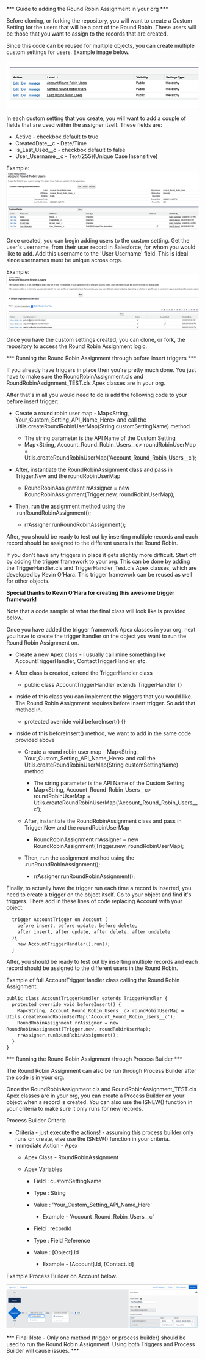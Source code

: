 *** Guide to adding the Round Robin Assignment in your org ***

Before cloning, or forking the repository, you will want to create a Custom Setting for the users that will be a part of the Round Robin.
These users will be those that you want to assign to the records that are created.

Since this code can be reused for multiple objects, you can create multiple custom settings for users.
Example image below.

![example-custom-settings](/images/Example-Custom-Settings.png)

In each custom setting that you create, you will want to add a couple of fields that are used within the assigner itself. These fields are:

* Active - checkbox default to true
* CreatedDate__c - Date/Time
* Is_Last_Used__c - checkbox default to false
* User_Username__c - Text(255)(Unique Case Insensitive)


Example:
![custom-setting-example](/images/Custom-Setting-Example.png)


Once created, you can begin adding users to the custom setting. Get the user's username, from their user record in Salesforce, for whom you would like to add.
Add this username to the 'User Username' field. This is ideal since usernames must be unique across orgs.


Example:
![account-custom-setting-example](/images/Account-Custom-Setting-Example.png)

Once you have the custom settings created, you can clone, or fork, the repository to access the Round Robin Assignment logic.

*** Running the Round Robin Assignment through before insert triggers ***

If you already have triggers in place then you're pretty much done. You just have to make sure the RoundRobinAssignment.cls and RoundRobinAssignment_TEST.cls Apex classes are in your org.

After that's in all you would need to do is add the following code to your before insert trigger:

* Create a round robin user map - Map<String, Your_Custom_Setting_API_Name_Here> and call the Utils.createRoundRobinUserMap(String customSettingName) method
    * The string parameter is the API Name of the Custom Setting
    * Map<String, Account_Round_Robin_Users__c> roundRobinUserMap = Utils.createRoundRobinUserMap('Account_Round_Robin_Users__c');

* After, instantiate the RoundRobinAssignment class and pass in Trigger.New and the roundRobinUserMap
    * RoundRobinAssignment rrAssigner = new RoundRobinAssignment(Trigger.new, roundRobinUserMap);

* Then, run the assignment method using the .runRoundRobinAssignment();
    * rrAssigner.runRoundRobinAssignment();

After, you should be ready to test out by inserting multiple records and each record should be assigned to the different users in the Round Robin.

If you don't have any triggers in place it gets slightly more difficult. Start off by adding the trigger framework to your org. 
This can be done by adding the TriggerHandler.cls and TriggerHandler_Test.cls Apex classes, which are developed by Kevin O'Hara.
This trigger framework can be reused as well for other objects.

**Special thanks to Kevin O'Hara for creating this awesome trigger framework!**

Note that a code sample of what the final class will look like is provided below.

Once you have added the trigger framework Apex classes in your org, next you have to create the trigger handler on the object you want to run the Round Robin Assignment on.

* Create a new Apex class - I usually call mine something like AccountTriggerHandler, ContactTriggerHandler, etc.
* After class is created, extend the TriggerHandler class
    * public class AccountTriggerHandler extends TriggerHandler {}

* Inside of this class you can implement the triggers that you would like. The Round Robin Assignment requires before insert trigger. So add that method in.
    * protected override void beforeInsert() {}

* Inside of this beforeInsert() method, we want to add in the same code provided above
    * Create a round robin user map - Map<String, Your_Custom_Setting_API_Name_Here> and call the Utils.createRoundRobinUserMap(String customSettingName) method
      * The string parameter is the API Name of the Custom Setting
      * Map<String, Account_Round_Robin_Users__c> roundRobinUserMap = Utils.createRoundRobinUserMap('Account_Round_Robin_Users__c');

    * After, instantiate the RoundRobinAssignment class and pass in Trigger.New and the roundRobinUserMap
      * RoundRobinAssignment rrAssigner = new RoundRobinAssignment(Trigger.new, roundRobinUserMap);

    * Then, run the assignment method using the .runRoundRobinAssignment();
      * rrAssigner.runRoundRobinAssignment();

Finally, to actually have the trigger run each time a record is inserted, you need to create a trigger on the object itself. Go to your object and find it's triggers. 
There add in these lines of code replacing Account with your object:

```
  trigger AccountTrigger on Account (
    before insert, before update, before delete,
    after insert, after update, after delete, after undelete
  ){
    new AccountTriggerHandler().run();
  }
```

After, you should be ready to test out by inserting multiple records and each record should be assigned to the different users in the Round Robin.

Example of full AccountTriggerHandler class calling the Round Robin Assignment.

```
public class AccountTriggerHandler extends TriggerHandler {
  protected override void beforeInsert() {
    Map<String, Account_Round_Robin_Users__c> roundRobinUserMap = Utils.createRoundRobinUserMap('Account_Round_Robin_Users__c');
    RoundRobinAssignment rrAssigner = new RoundRobinAssignment(Trigger.new, roundRobinUserMap);
    rrAssigner.runRoundRobinAssignment();
  }
}
```


*** Running the Round Robin Assignment through Process Builder ***

The Round Robin Assignment can also be run through Process Builder after the code is in your org.

Once the RoundRobinAssignment.cls and RoundRobinAssignment_TEST.cls Apex classes are in your org, you can create a Process Builder on your object when a record is created.
You can also use the ISNEW() function in your criteria to make sure it only runs for new records.

Process Builder Criteria
* Criteria - just execute the actions! - assuming this process builder only runs on create, else use the ISNEW() function in your criteria.
* Immediate Action - Apex
    * Apex Class - RoundRobinAssignment
  
  * Apex Variables
    * Field : customSettingName
    * Type  : String
    * Value : 'Your_Custom_Setting_API_Name_Here'
      * Example - 'Account_Round_Robin_Users__c'

    * Field : recordId
    * Type  : Field Reference
    * Value : [Object].Id
      * Example - [Account].Id, [Contact.Id] 

Example Process Builder on Account below.

![sample-process-builder](/images/Sample-Process-Builder.png)

*** Final Note - Only one method (trigger or process builder) should be used to run the Round Robin Assignment. Using both Triggers and Process Builder will cause issues. ***



